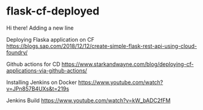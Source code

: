 # flask-cf-deployed

Hi there!
Adding a new line

Deploying Flaska application on CF
https://blogs.sap.com/2018/12/12/create-simple-flask-rest-api-using-cloud-foundry/

Github actions for CD
https://www.starkandwayne.com/blog/deploying-cf-applications-via-github-actions/

Installing Jenkins on Docker
https://www.youtube.com/watch?v=JPn857B4UXs&t=219s

Jenkins Build
https://www.youtube.com/watch?v=kW_bADC2fFM
